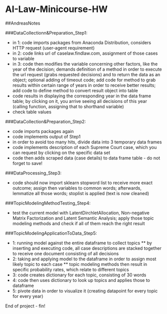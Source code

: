# AI-Law-Minicourse-HW
##AndreasNotes

###DataCollectionn&Preparation_Step1:
+ in 1: code imports packages from Anaconda Distribution, considers HTTP request (user-agent requirement)
+ in 2: code links url of caselaw.findlaw.com, assignment of those cases to variable
+ in 3: code then modifies the variable concerning other factors, like the year of the decision; demands definition of a method in order to execute the url request (grabs requested decisions) and to return the data as an object; optional adding of timeout code; add code for method to grab results within certain range of years in order to receive better results; add code to define method to convert result object into table
+ code results in displaying the corresponding year in the data frame table; by clicking on it, you arrive seeing all decisions of this year (calling function, assigning that to shorthand variable)
+ check table values

###DataCollection&Preparation_Step2:
+ code imports packages again
+ code implements output of Step1
+ in order to avoid too many hits, divide data into 3 temporary data frames
+ code implements description of each Supreme Court case, which you can request by clicking on the specific data set
+ code then adds scraped data (case details) to data frame table - do not forget to save!

###DataProcessing_Step3:
+ code should now import sklearn stopword list to receive more exact outcome; assign then variables to common words; afterwards, lemmatize all those words; stoplist is applied (text is now cleaned)

###TopicModelingMethodTesting_Step4:
+ test the current model with LatentDirchletAllocation, Non-negative Matrix Factorization and Latent Semantic Analysis; apply those topic modeling methods and check if all of them reach the right result

###TopicModelingApplicationToData_Step5:
+ 1: running model against the entire dataframe to collect topics
** by inserting and executing code, all case descriptions are stacked together to receive one document consisting of all decisions
+ 2: taking and applying model to the dataframe in order to assign most likely topic to each case
** topic modeling methods then result in specific probability rates, which relate to different topics
+ 3: code creates dictionary for each topic, consisting of 30 words
+ 4: code then uses dictionary to look up topics and applies those to dataframe
+ 5: pivote data in order to visualize it (creating datapoint for every topic for every year)

End of project - fin!
